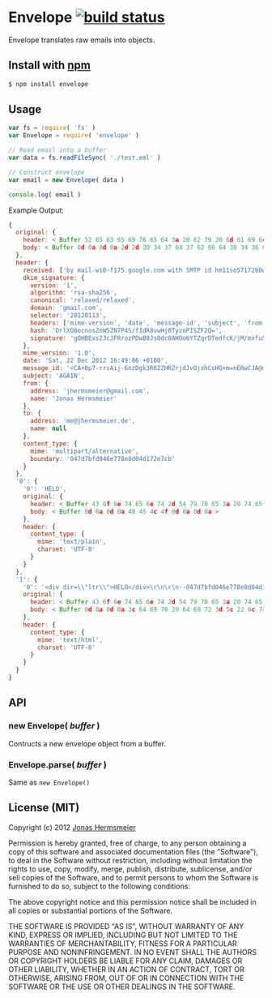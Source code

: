 
# Envelope [![build status](https://secure.travis-ci.org/jhermsmeier/node-envelope.png)](http://travis-ci.org/jhermsmeier/node-envelope)

Envelope translates raw emails into objects.


## Install with [npm](https://npmjs.org)

```sh
$ npm install envelope
```


## Usage

```javascript
var fs = require( 'fs' )
var Envelope = require( 'envelope' )

// Read email into a buffer
var data = fs.readFileSync( './test.eml' )

// Construct envelope
var email = new Envelope( data )

console.log( email )
```

Example Output:

```js
{
  original: {
    header: < Buffer 52 65 63 65 69 76 65 64 3a 20 62 79 20 6d 61 69 6c 2d 77 69 30 2d 66 31 37 35 2e 67 6f 6f 67 6c 65 2e 63 6f 6d 20 77 69 74 68 20 53 4d 54 50 20 69 64 20... > ,
    body: < Buffer 0d 0a 0d 0a 2d 2d 30 34 37 64 37 62 66 64 30 34 36 65 37 37 38 65 38 64 30 34 64 31 37 32 65 37 63 62 0d 0a 43 6f 6e 74 65 6e 74 2d 54 79 70 65 3a 20 74... >
  },
  header: {
    received: ['by mail-wi0-f175.google.com with SMTP id hm11so5717280wib.2 for <me@jhermsmeier.de>; Sat, 22 Dec 2012 07:49:06 -0800 (PST)', 'by 10.194.78.162 with SMTP id c2mr28698959wjx.46.1356191346691; Sat, 22 Dec 2012 07:49:06 -0800 (PST)', 'by 10.194.64.229 with HTTP; Sat, 22 Dec 2012 07:49:06 -0800 (PST)'],
    dkim_signature: {
      version: '1',
      algorithm: 'rsa-sha256',
      canonical: 'relaxed/relaxed',
      domain: 'gmail.com',
      selector: '20120113',
      headers: ['mime-version', 'date', 'message-id', 'subject', 'from', 'to', 'content-type'],
      hash: 'DrlXO8ocnosZnW5ZN7P4S/fIdR8vwHj0TyzoPISZF2Q=',
      signature: 'gOHBExs2JcJFRrozPDw88Js0dc0AHOo6YTZqrDTedfcK/jM/mxfu5rfVzuUnKAGiS5ZvRvXvwYjIW0B9t0DDHDOs5soIukuEXeUw9OV2QD8qc5pmOShuRQWyW5pRftTF87omkjgV2Eik5K2f8FpNlyvuLDjMUmyP8RpLaRrii6+kRRsoJzzP41IqALmlLmJfvtnkeu5kM0v4XnQ4hBNcaLuCmq3fZfCQFDexofECQOZ8FWE0VfdASG8HOJ6jgxuKwYtNfy11ySUSrIwFFlrjTfiNqSD9nzQns3j+xXLtqsvviJQXJgkC8O6mLel3GDwm8LHzBoszzqZ/FiL4rgVdfw=='
    },
    mime_version: '1.0',
    date: 'Sat, 22 Dec 2012 16:49:06 +0100',
    message_id: '<CA+0p7-rrsAij-6nzDgk3R62ZHRZrjdJvOjxhCsHQ+m=nERwCJA@mail.gmail.com>',
    subject: 'AGAIN',
    from: {
      address: 'jhermsmeier@gmail.com',
      name: 'Jonas Hermsmeier'
    },
    to: {
      address: 'me@jhermsmeier.de',
      name: null
    },
    content_type: {
      mime: 'multipart/alternative',
      boundary: '047d7bfd046e778e8d04d172e7cb'
    }
  },
  '0': {
    '0': 'HELO',
    original: {
      header: < Buffer 43 6f 6e 74 65 6e 74 2d 54 79 70 65 3a 20 74 65 78 74 2f 70 6c 61 69 6e 3b 20 63 68 61 72 73 65 74 3d 55 54 46 2d 38 > ,
      body: < Buffer 0d 0a 0d 0a 48 45 4c 4f 0d 0a 0d 0a >
    },
    header: {
      content_type: {
        mime: 'text/plain',
        charset: 'UTF-8'
      }
    }
  },
  '1': {
    '0': '<div dir=\\"ltr\\">HELO</div>\r\n\r\n--047d7bfd046e778e8d04d172e7cb--',
    original: {
      header: < Buffer 43 6f 6e 74 65 6e 74 2d 54 79 70 65 3a 20 74 65 78 74 2f 68 74 6d 6c 3b 20 63 68 61 72 73 65 74 3d 55 54 46 2d 38 > ,
      body: < Buffer 0d 0a 0d 0a 3c 64 69 76 20 64 69 72 3d 5c 22 6c 74 72 5c 22 3e 48 45 4c 4f 3c 2f 64 69 76 3e 0d 0a 0d 0a 2d 2d 30 34 37 64 37 62 66 64 30 34 36 65 37 37... >
    },
    header: {
      content_type: {
        mime: 'text/html',
        charset: 'UTF-8'
      }
    }
  }
}
```


## API

### new Envelope( *buffer* )
Contructs a new envelope object from a buffer.

### Envelope.parse( *buffer* )
Same as `new Envelope()`


## License (MIT)

Copyright (c) 2012 [Jonas Hermsmeier](http://jhermsmeier.de)

Permission is hereby granted, free of charge, to any person obtaining a copy 
of this software and associated documentation files (the "Software"), to deal 
in the Software without restriction, including without limitation the rights 
to use, copy, modify, merge, publish, distribute, sublicense, and/or sell 
copies of the Software, and to permit persons to whom the Software is 
furnished to do so, subject to the following conditions:

The above copyright notice and this permission notice shall be included in 
all copies or substantial portions of the Software.

THE SOFTWARE IS PROVIDED "AS IS", WITHOUT WARRANTY OF ANY KIND, EXPRESS OR 
IMPLIED, INCLUDING BUT NOT LIMITED TO THE WARRANTIES OF MERCHANTABILITY, 
FITNESS FOR A PARTICULAR PURPOSE AND NONINFRINGEMENT. IN NO EVENT SHALL THE 
AUTHORS OR COPYRIGHT HOLDERS BE LIABLE FOR ANY CLAIM, DAMAGES OR OTHER 
LIABILITY, WHETHER IN AN ACTION OF CONTRACT, TORT OR OTHERWISE, ARISING FROM, 
OUT OF OR IN CONNECTION WITH THE SOFTWARE OR THE USE OR OTHER DEALINGS IN 
THE SOFTWARE.
